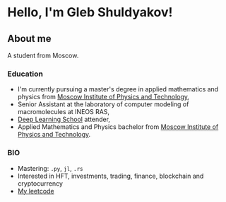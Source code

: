 # Hello, I'm Gleb Shuldyakov!

## About me

A student from Moscow. 

### Education

- I'm currently pursuing a master's degree in applied mathematics and physics from [Moscow Institute of Physics and Technology](https://mipt.ru/english/),
- Senior Assistant at the laboratory of computer modeling of macromolecules at INEOS RAS,
- [Deep Learning School](https://en.dlschool.org/) attender,
- Applied Mathematics and Physics bachelor from [Moscow Institute of Physics and Technology](https://mipt.ru/english/).


### BIO

- Mastering: `.py`, `jl`, `.rs`
- Interested in HFT, investments, trading, finance, blockchain and cryptocurrency
- [My leetcode](https://leetcode.com/sirion34/) 


<!--
**sirion34/sirion34** is a ✨ _special_ ✨ repository because its `README.md` (this file) appears on your GitHub profile.

Here are some ideas to get you started:
###📚 Looking for my CV? E-Mail me!
- I love sport! 💪
- 🔭 I’m currently working on ...
- 🌱 I’m currently learning ...
- 👯 I’m looking to collaborate on ...
- 🤔 I’m looking for help with ...
- 💬 Ask me about ...
- 📫 How to reach me: ...
- 😄 Pronouns: ...
- ⚡ Fun fact: ...
-->
